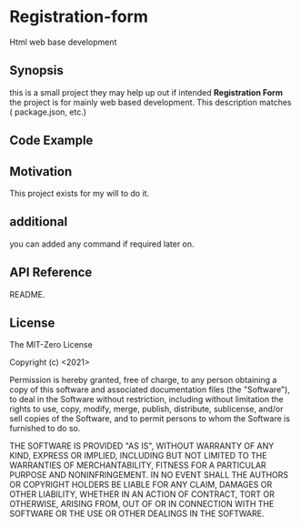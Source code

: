 # Registration-form
Html web base development
## Synopsis 
 
this is a small project they may help up out if intended **Registration Form** the project is for mainly web based development. This description matches ( package.json, etc.) 
 
## Code Example 
 
 
## Motivation 
 
This project exists for my will to do it. 
 
## additional 
you can added any command if required later on. 
 
 
## API Reference 
 
README.  

 
## License 
 
The MIT-Zero License 

Copyright (c) <2021> <copyright holders>
 
 
Permission is hereby granted, free of charge, to any person obtaining a copy
of this software and associated documentation files (the "Software"), to deal
in the Software without restriction, including without limitation the rights
to use, copy, modify, merge, publish, distribute, sublicense, and/or sell
copies of the Software, and to permit persons to whom the Software is
furnished to do so.

THE SOFTWARE IS PROVIDED "AS IS", WITHOUT WARRANTY OF ANY KIND, EXPRESS OR
IMPLIED, INCLUDING BUT NOT LIMITED TO THE WARRANTIES OF MERCHANTABILITY,
FITNESS FOR A PARTICULAR PURPOSE AND NONINFRINGEMENT. IN NO EVENT SHALL THE
AUTHORS OR COPYRIGHT HOLDERS BE LIABLE FOR ANY CLAIM, DAMAGES OR OTHER
LIABILITY, WHETHER IN AN ACTION OF CONTRACT, TORT OR OTHERWISE, ARISING FROM,
OUT OF OR IN CONNECTION WITH THE SOFTWARE OR THE USE OR OTHER DEALINGS IN
THE SOFTWARE.
